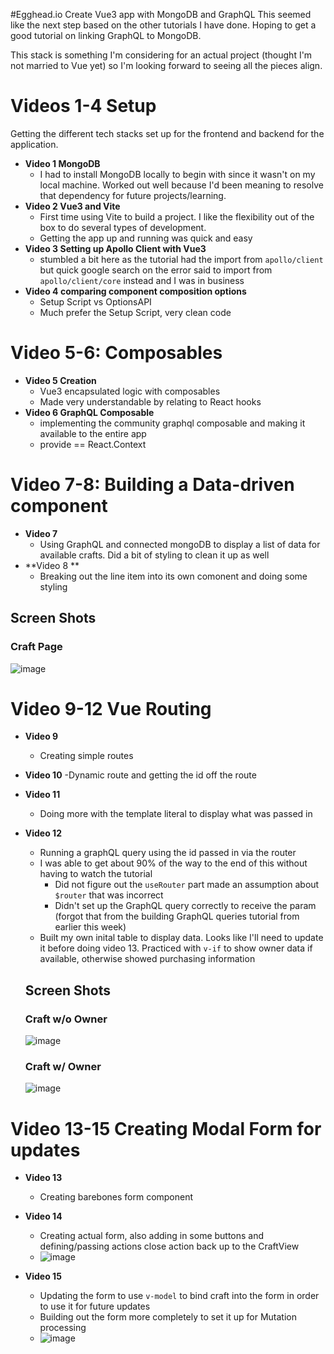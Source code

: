 #Egghead.io Create Vue3 app with MongoDB and GraphQL
This seemed like the next step based on the other tutorials I have done. Hoping to get a good tutorial on linking GraphQL to MongoDB.

This stack is something I'm considering for an actual project (thought I'm not married to Vue yet) so I'm looking forward to seeing all the pieces align.

# Videos 1-4 Setup
Getting the different tech stacks set up for the frontend and backend for the application.

- **Video 1 MongoDB** 
  - I had to install MongoDB locally to begin with since it wasn't on my local machine.  Worked out well because I'd been meaning to resolve that dependency for future projects/learning.
- **Video 2 Vue3 and Vite** 
  - First time using Vite to build a project.  I like the flexibility out of the box to do several types of development.  
  - Getting the app up and running was quick and easy
- **Video 3 Setting up Apollo Client with Vue3** 
  - stumbled a bit here as the tutorial had the import from `apollo/client` but quick google search on the error said to import from `apollo/client/core` instead and I was in business
- **Video 4 comparing component composition options** 
  - Setup Script vs OptionsAPI
  - Much prefer the Setup Script, very clean code

# Video 5-6: Composables
- **Video 5 Creation** 
  - Vue3 encapsulated logic with composables
  - Made very understandable by relating to React hooks
- **Video 6 GraphQL Composable** 
  - implementing the community graphql composable and making it available to the entire app
  - provide == React.Context

# Video 7-8: Building a Data-driven component
- **Video 7** 
  - Using GraphQL and connected mongoDB to display a list of data for available crafts.  Did a bit of styling to clean it up as well
- **Video 8 **
  - Breaking out the line item into its own comonent and doing some styling

 ## Screen Shots

 ### Craft Page
![image](https://github.com/dh2/egghead-vue-app/assets/25743/572f4564-6f6e-49a1-aa06-43a20fb336a4)

# Video 9-12 Vue Routing
- **Video 9**
  - Creating simple routes
- **Video 10**
  -Dynamic route and getting the id off the route
- **Video 11**
  - Doing more with the template literal to display what was passed in
- **Video 12**
  - Running a graphQL query using the id passed in via the router
  - I was able to get about 90% of the way to the end of this without having to watch the tutorial
    - Did not figure out the `useRouter` part made an assumption about `$router` that was incorrect
    - Didn't set up the GraphQL query correctly to receive the param (forgot that from the building GraphQL queries tutorial from earlier this week)
  - Built my own inital table to display data.  Looks like I'll need to update it before doing video 13.  Practiced with `v-if` to show owner data if available, otherwise showed purchasing information
 
  ## Screen Shots
  ### Craft w/o Owner
  ![image](https://github.com/dh2/egghead-vue-app/assets/25743/85ce90d7-4d6c-421e-8b81-82e74234a6f6)

  ### Craft w/ Owner
  ![image](https://github.com/dh2/egghead-vue-app/assets/25743/c2b2520b-8b8b-4983-8c5b-1cd8ea2517a1)



# Video 13-15 Creating Modal Form for updates
- **Video 13**
  - Creating barebones form component
- **Video 14**
  - Creating actual form, also adding in some buttons and defining/passing actions close action back up to the CraftView
  - ![image](https://github.com/dh2/egghead-vue-app/assets/25743/74d85368-4e8e-46d6-9ab3-419bf49fe2b4)

- **Video 15**
  - Updating the form to use `v-model` to bind craft into the form in order to use it for future updates
  - Building out the form more completely to set it up for Mutation processing
  - ![image](https://github.com/dh2/egghead-vue-app/assets/25743/7008b669-de0c-4cac-a6a6-02cfd1713a54)

